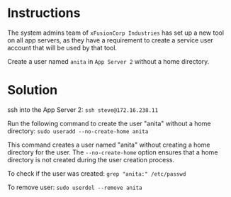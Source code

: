 # Instructions

The system admins team of `xFusionCorp Industries` has set up a new tool on all app servers, as they have a requirement to create a service user account that will be used by that tool.

Create a user named `anita` in `App Server 2` without a home directory.

# Solution

ssh into the App Server 2: `ssh steve@172.16.238.11`

Run the following command to create the user "anita" without a home directory: `sudo useradd --no-create-home anita`

This command creates a user named "anita" without creating a home directory for the user. The `--no-create-home` option ensures that a home directory is not created during the user creation process.

To check if the user was created: `grep "anita:" /etc/passwd`

To remove user: `sudo userdel --remove anita`
